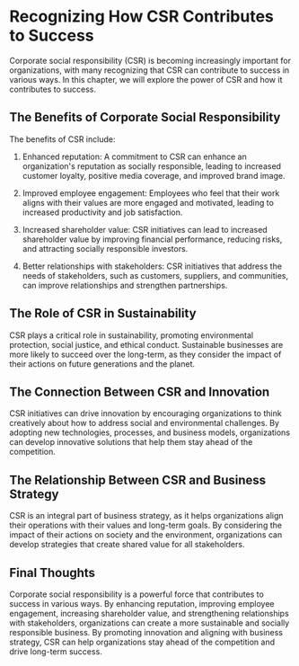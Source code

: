 Recognizing How CSR Contributes to Success
=================================================================================================================

Corporate social responsibility (CSR) is becoming increasingly important for organizations, with many recognizing that CSR can contribute to success in various ways. In this chapter, we will explore the power of CSR and how it contributes to success.

The Benefits of Corporate Social Responsibility
-----------------------------------------------

The benefits of CSR include:

1. Enhanced reputation: A commitment to CSR can enhance an organization's reputation as socially responsible, leading to increased customer loyalty, positive media coverage, and improved brand image.

2. Improved employee engagement: Employees who feel that their work aligns with their values are more engaged and motivated, leading to increased productivity and job satisfaction.

3. Increased shareholder value: CSR initiatives can lead to increased shareholder value by improving financial performance, reducing risks, and attracting socially responsible investors.

4. Better relationships with stakeholders: CSR initiatives that address the needs of stakeholders, such as customers, suppliers, and communities, can improve relationships and strengthen partnerships.

The Role of CSR in Sustainability
---------------------------------

CSR plays a critical role in sustainability, promoting environmental protection, social justice, and ethical conduct. Sustainable businesses are more likely to succeed over the long-term, as they consider the impact of their actions on future generations and the planet.

The Connection Between CSR and Innovation
-----------------------------------------

CSR initiatives can drive innovation by encouraging organizations to think creatively about how to address social and environmental challenges. By adopting new technologies, processes, and business models, organizations can develop innovative solutions that help them stay ahead of the competition.

The Relationship Between CSR and Business Strategy
--------------------------------------------------

CSR is an integral part of business strategy, as it helps organizations align their operations with their values and long-term goals. By considering the impact of their actions on society and the environment, organizations can develop strategies that create shared value for all stakeholders.

Final Thoughts
--------------

Corporate social responsibility is a powerful force that contributes to success in various ways. By enhancing reputation, improving employee engagement, increasing shareholder value, and strengthening relationships with stakeholders, organizations can create a more sustainable and socially responsible business. By promoting innovation and aligning with business strategy, CSR can help organizations stay ahead of the competition and drive long-term success.
